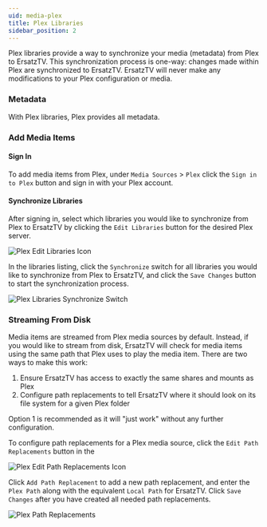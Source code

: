 ```yaml
---
uid: media-plex
title: Plex Libraries
sidebar_position: 2
---
```


Plex libraries provide a way to synchronize your media (metadata) from Plex to ErsatzTV.
This synchronization process is one-way: changes made within Plex are synchronized to ErsatzTV.
ErsatzTV will never make any modifications to your Plex configuration or media.

### Metadata

With Plex libraries, Plex provides all metadata.

### Add Media Items

#### Sign In

To add media items from Plex, under `Media Sources` > `Plex` click the `Sign in to Plex` button and sign in with your Plex account.

#### Synchronize Libraries

After signing in, select which libraries you would like to synchronize from Plex to ErsatzTV by clicking the `Edit Libraries` button for the desired Plex server.

![Plex Edit Libraries Icon](/images/docs/plex-media-source-edit-libaries-icon.png)

In the libraries listing, click the `Synchronize` switch for all libraries you would like to synchronize from Plex to ErsatzTV, and click the `Save Changes` button to start the synchronization process.

![Plex Libraries Synchronize Switch](/images/docs/plex-libraries-synchronize-switch.png)

### Streaming From Disk

Media items are streamed from Plex media sources by default. Instead, if you would like to stream from disk, ErsatzTV will check for media items using the same path that Plex uses to play the media item.
There are two ways to make this work:

1. Ensure ErsatzTV has access to exactly the same shares and mounts as Plex
2. Configure path replacements to tell ErsatzTV where it should look on its file system for a given Plex folder

Option 1 is recommended as it will "just work" without any further configuration.

To configure path replacements for a Plex media source, click the `Edit Path Replacements` button in the 

![Plex Edit Path Replacements Icon](/images/docs/plex-media-source-edit-path-replacements-icon.png)

Click `Add Path Replacement` to add a new path replacement, and enter the `Plex Path` along with the equivalent `Local Path` for ErsatzTV.
Click `Save Changes` after you have created all needed path replacements.

![Plex Path Replacements](/images/docs/plex-media-source-path-replacements.png)
